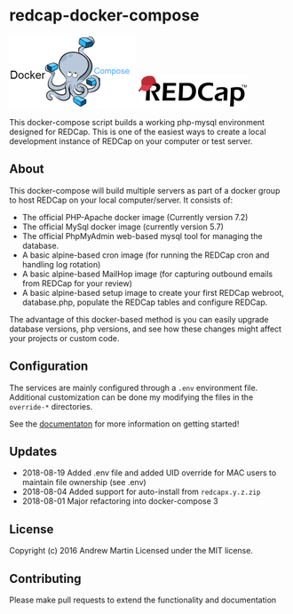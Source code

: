 # redcap-docker-compose

![Docker Compose][docker-compose-logo]
![REDCap][redcap-logo]

This docker-compose script builds a working php-mysql environment designed for REDCap.
  This is one of the easiest ways to create a local development instance of REDCap on your computer or test server.

## About
This docker-compose will build multiple servers as part of a docker group to host REDCap on your local computer/server.
It consists of:
 * The official PHP-Apache docker image (Currently version 7.2)
 * The official MySql docker image (currently version 5.7)
 * The official PhpMyAdmin web-based mysql tool for managing the database.
 * A basic alpine-based cron image (for running the REDCap cron and handling log rotation)
 * A basic alpine-based MailHop image (for capturing outbound emails from REDCap for your review)
 * A basic alpine-based setup image to create your first REDCap webroot, database.php, populate the REDCap tables and configure REDCap.

The advantage of this docker-based method is you can easily upgrade database versions, php versions, and see how
these changes might affect your projects or custom code.

## Configuration
The services are mainly configured through a `.env` environment file.  Additional customization can be done my modifying
the files in the `override-*` directories.

See the [documentaton](documentation/README.md) for more information on getting started!

## Updates
* 2018-08-19  Added .env file and added UID override for MAC users to maintain file ownership (see .env)
* 2018-08-04  Added support for auto-install from `redcapx.y.z.zip`
* 2018-08-01  Major refactoring into docker-compose 3

## License
Copyright (c) 2016 Andrew Martin
Licensed under the MIT license.

## Contributing
Please make pull requests to extend the functionality and documentation

[redcap-logo]: documentation/redcap-logo-large.png "REDCap"
[docker-compose-logo]: documentation/docker-compose.png "Docker Compose"